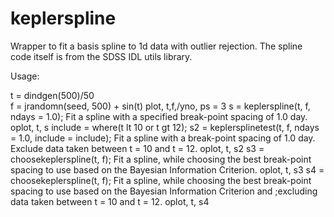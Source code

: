 # keplerspline
Wrapper to fit a basis spline to 1d data with outlier rejection. The spline code itself is from the SDSS IDL utils library. 

Usage: 

t = dindgen(500)/50             
f = jrandomn(seed, 500) + sin(t)
plot, t,f,/yno, ps = 3
s = keplerspline(t, f, ndays = 1.0); Fit a spline with a specified break-point spacing of 1.0 day. 
oplot, t, s
include = where(t lt 10 or t gt 12);
s2 = keplersplinetest(t, f, ndays = 1.0, include = include); Fit a spline with a break-point spacing of 1.0 day. Exclude data taken between t = 10 and t = 12. 
oplot, t, s2
s3 = choosekeplerspline(t, f); Fit a spline, while choosing the best break-point spacing to use based on the Bayesian Information Criterion. 
oplot, t, s3
s4 = choosekeplerspline(t, f); Fit a spline, while choosing the best break-point spacing to use based on the Bayesian Information Criterion and 
;excluding data taken between t = 10 and t = 12.
oplot, t, s4


